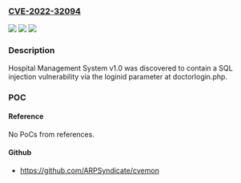### [CVE-2022-32094](https://cve.mitre.org/cgi-bin/cvename.cgi?name=CVE-2022-32094)
![](https://img.shields.io/static/v1?label=Product&message=n%2Fa&color=blue)
![](https://img.shields.io/static/v1?label=Version&message=n%2Fa&color=blue)
![](https://img.shields.io/static/v1?label=Vulnerability&message=n%2Fa&color=brighgreen)

### Description

Hospital Management System v1.0 was discovered to contain a SQL injection vulnerability via the loginid parameter at doctorlogin.php.

### POC

#### Reference
No PoCs from references.

#### Github
- https://github.com/ARPSyndicate/cvemon

